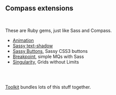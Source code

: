 ## Compass extensions

<br>

<p>These are Ruby gems, just like Sass and Compass.</p>

<ul class="fragment">
  <li><a href="http://rubygems.org/gems/animation">Animation</a></li>
  <li><a href="https://rubygems.org/gems/sassy-text-shadow">Sassy text-shadow</a></a></li>
  <li><a href="http://rubygems.org/gems/sassy-buttons">Sassy Buttons</a>, Sassy CSS3 buttons</li>
  <li><a href="https://rubygems.org/gems/breakpoint">Breakpoint</a>, simple MQs with Sass</li>
  <li><a href="https://rubygems.org/gems/singularitygs">Singularity</a>, Grids without Limits</li>
</ul>

<br><br>

<p class="fragment"><a href="https://rubygems.org/gems/toolkit">Toolkit</a> bundles lots of this stuff together.</p>
